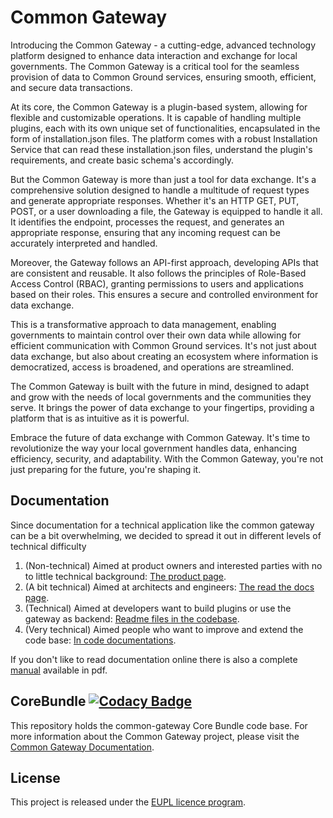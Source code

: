 # Common Gateway

Introducing the Common Gateway - a cutting-edge, advanced technology platform designed to enhance data interaction and exchange for local governments. The Common Gateway is a critical tool for the seamless provision of data to Common Ground services, ensuring smooth, efficient, and secure data transactions.

At its core, the Common Gateway is a plugin-based system, allowing for flexible and customizable operations. It is capable of handling multiple plugins, each with its own unique set of functionalities, encapsulated in the form of installation.json files. The platform comes with a robust Installation Service that can read these installation.json files, understand the plugin's requirements, and create basic schema's accordingly.

But the Common Gateway is more than just a tool for data exchange. It's a comprehensive solution designed to handle a multitude of request types and generate appropriate responses. Whether it's an HTTP GET, PUT, POST, or a user downloading a file, the Gateway is equipped to handle it all. It identifies the endpoint, processes the request, and generates an appropriate response, ensuring that any incoming request can be accurately interpreted and handled.

Moreover, the Gateway follows an API-first approach, developing APIs that are consistent and reusable. It also follows the principles of Role-Based Access Control (RBAC), granting permissions to users and applications based on their roles. This ensures a secure and controlled environment for data exchange.

This is a transformative approach to data management, enabling governments to maintain control over their own data while allowing for efficient communication with Common Ground services. It's not just about data exchange, but also about creating an ecosystem where information is democratized, access is broadened, and operations are streamlined.

The Common Gateway is built with the future in mind, designed to adapt and grow with the needs of local governments and the communities they serve. It brings the power of data exchange to your fingertips, providing a platform that is as intuitive as it is powerful.

Embrace the future of data exchange with Common Gateway. It's time to revolutionize the way your local government handles data, enhancing efficiency, security, and adaptability. With the Common Gateway, you're not just preparing for the future, you're shaping it.

## Documentation
Since documentation for a technical application like the common gateway can be a bit overwhelming, we decided to spread it out in different levels of technical difficulty

1. (Non-technical) Aimed at product owners and interested parties with no to little technical background: [The product page]().
2. (A bit technical) Aimed at architects and engineers: [The read the docs page](https://commongateway.readthedocs.io/en/latest/).
3. (Technical) Aimed at developers want to build plugins or use the gateway as backend: [Readme files in the codebase](/docs).
4. (Very technical) Aimed people who want to improve and extend the code base: [In code documentations](/src).

If you don't like to read documentation online there is also a complete [manual](https://raw.githubusercontent.com/CommonGateway/CoreBundle/feature/documentation/docs/manual.pdf) available in pdf.

## CoreBundle [![Codacy Badge](https://app.codacy.com/project/badge/Grade/b6de6f6071044e1783a145afa27f1829)](https://www.codacy.com/gh/CommonGateway/CoreBundle/dashboard?utm_source=github.com\&utm_medium=referral\&utm_content=CommonGateway/CoreBundle\&utm_campaign=Badge_Grade)

This repository holds the common-gateway Core Bundle code base. For more information about the Common Gateway project, please visit the [Common Gateway Documentation](https://github.com/ConductionNL/commonground-gateway).

## License
This project is released under the [EUPL licence program](https://joinup.ec.europa.eu/collection/eupl/introduction-eupl-licence).
